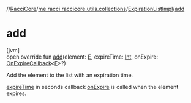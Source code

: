 //[RacciCore](../../../index.md)/[me.racci.raccicore.utils.collections](../index.md)/[ExpirationListImpl](index.md)/[add](add.md)

# add

[jvm]\
open override fun [add](add.md)(element: [E](index.md), expireTime: [Int](https://kotlinlang.org/api/latest/jvm/stdlib/kotlin/-int/index.html), onExpire: [OnExpireCallback](../index.md#1412320920%2FClasslikes%2F-1216412040)&lt;[E](index.md)&gt;?)

Add the element to the list with an expiration time.

[expireTime](add.md) in seconds callback [onExpire](add.md) is called when the element expires.
